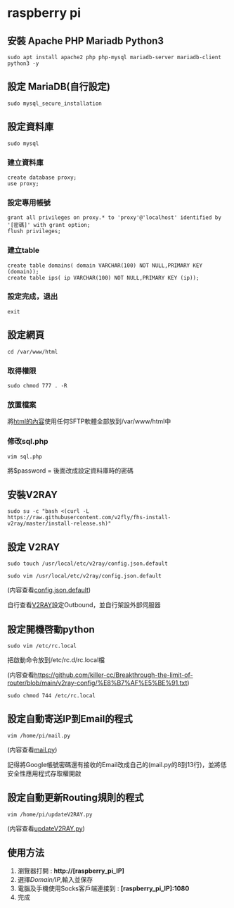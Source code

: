 raspberry pi
==============

安裝 Apache PHP Mariadb Python3
------------------------------
	sudo apt install apache2 php php-mysql mariadb-server mariadb-client python3 -y

設定 MariaDB(自行設定)
------------------------------
	sudo mysql_secure_installation 

設定資料庫
------------------------------
	sudo mysql

### 建立資料庫
	create database proxy;
	use proxy;

### 設定專用帳號
	grant all privileges on proxy.* to 'proxy'@'localhost' identified by '[密碼]' with grant option;
	flush privileges;

### 建立table
	create table domains( domain VARCHAR(100) NOT NULL,PRIMARY KEY (domain));
	create table ips( ip VARCHAR(100) NOT NULL,PRIMARY KEY (ip));
		
### 設定完成，退出
	exit
		
設定網頁
------------------------------
	cd /var/www/html

### 取得權限
	sudo chmod 777 . -R

### 放置檔案
將[html的內容](https://github.com/killer-cc/Breakthrough-the-limit-of-router/tree/main/html/ "Title")使用任何SFTP軟體全部放到/var/www/html中

### 修改sql.php
	vim sql.php
將$password = 後面改成設定資料庫時的密碼

安裝V2RAY
------------------------------
	sudo su -c "bash <(curl -L https://raw.githubusercontent.com/v2fly/fhs-install-v2ray/master/install-release.sh)"

設定 V2RAY
------------------------------
	sudo touch /usr/local/etc/v2ray/config.json.default

	sudo vim /usr/local/etc/v2ray/config.json.default

(内容查看[config.json.default](https://github.com/killer-cc/Breakthrough-the-limit-of-router/blob/main/v2ray-config/config.json.default/ "Title"))

自行查看[V2RAY](https://www.v2fly.org/config/overview.html/ "Title")設定Outbound，並自行架設外部伺服器

設定開機啓動python
------------------------------
	sudo vim /etc/rc.local
把啟動命令放到/etc/rc.d/rc.local檔

(内容查看<https://github.com/killer-cc/Breakthrough-the-limit-of-router/blob/main/v2ray-config/%E8%B7%AF%E5%BE%91.txt>)

	sudo chmod 744 /etc/rc.local

設定自動寄送IP到Email的程式
------------------------------
	vim /home/pi/mail.py

(内容查看[mail.py](https://github.com/killer-cc/Breakthrough-the-limit-of-router/blob/main/pi-home/mail.py/ "Title")) 

記得將Google帳號密碼還有接收的Email改成自己的(mail.py的8到13行)，並將低安全性應用程式存取權開啟

設定自動更新Routing規則的程式
------------------------------
	vim /home/pi/updateV2RAY.py

(内容查看[updateV2RAY.py](https://github.com/killer-cc/Breakthrough-the-limit-of-router/blob/main/pi-home/updateV2RAY.py/ "Title"))



使用方法
------------------------------
1. 瀏覽器打開 : **http://[raspberry_pi_IP]**
2. 選擇*Domain/IP*,輸入並保存
3. 電腦及手機使用Socks客戶端連接到 : **[raspberry_pi_IP]:1080**
4. 完成
